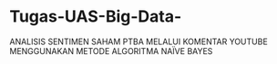# Tugas-UAS-Big-Data-
ANALISIS SENTIMEN SAHAM PTBA MELALUI KOMENTAR YOUTUBE MENGGUNAKAN METODE ALGORITMA NAÏVE BAYES
